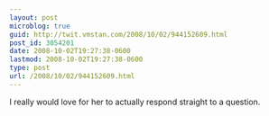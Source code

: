 ```yaml
---
layout: post
microblog: true
guid: http://twit.vmstan.com/2008/10/02/944152609.html
post_id: 3054201
date: 2008-10-02T19:27:38-0600
lastmod: 2008-10-02T19:27:38-0600
type: post
url: /2008/10/02/944152609.html
---
```

I really would love for her to actually respond straight to a question.
